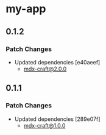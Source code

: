 # my-app

## 0.1.2

### Patch Changes

- Updated dependencies [e40aeef]
  - mdx-craft@2.0.0

## 0.1.1

### Patch Changes

- Updated dependencies [289e07f]
  - mdx-craft@1.0.0
